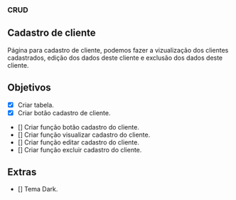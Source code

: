 ### CRUD

## Cadastro de cliente 
Página para cadastro de cliente, podemos fazer a vizualização dos clientes cadastrados, edição dos dados deste cliente e exclusão dos dados deste cliente.


## Objetivos
- [X] Criar tabela.
- [X] Criar botão cadastro de cliente.
- [] Criar função botão cadastro do cliente.
- [] Criar função visualizar cadastro do cliente.
- [] Criar função editar cadastro do cliente.
- [] Criar função excluir cadastro do cliente.

## Extras

- [] Tema Dark.


